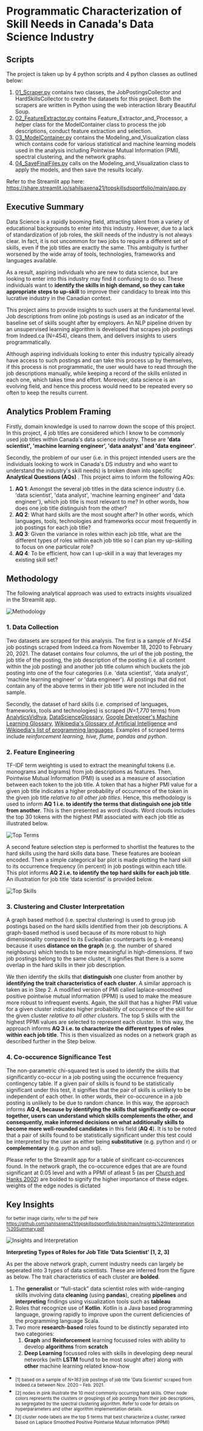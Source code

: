 # Programmatic Characterization of Skill Needs in Canada's Data Science Industry


## Scripts
The project is taken up by 4 python scripts and 4 python classes as outlined below:

1. [01_Scraper.py](https://github.com/sahilsaxena21/topskillsdsportfolio/blob/main/_01_Scraper.py) contains two classes, the JobPostingsCollector and HardSkillsCollector to create the datasets for this project. Both the scrapers are written in Python using the web interaction library Beautiful Soup.
2. [02_FeatureExtractor.py](https://github.com/sahilsaxena21/topskillsdsportfolio/blob/main/_02_FeatureExtractor.py) contains Feature_Extractor_and_Processor, a helper class for the ModelContainer class to process the job descriptions, conduct feature extraction and selection.
3. [03_ModelContainer.py](https://github.com/sahilsaxena21/topskillsdsportfolio/blob/main/_03_ModelContainer.py) contains the Modeling_and_Visualization class which contains code for various statistical and machine learning models used in the analysis including Pointwise Mutual Information (PMI), spectral clustering, and the network graphs.
4. [04_SaveFinalFiles.py](https://github.com/sahilsaxena21/topskillsdsportfolio/blob/main/_04_SaveFinalFiles.py) calls on the Modeling_and_Visualization class to apply the models, and then save the results locally. 

Refer to the Streamlit app here: https://share.streamlit.io/sahilsaxena21/topskillsdsportfolio/main/app.py

## Executive Summary

Data Science is a rapidly booming field, attracting talent from a variety of educational backgrounds to enter into this industry. However, due to a lack of standardization of job roles, the skill needs of the industry is not always clear. In fact, it is not uncommon for two jobs to require a different set of skills, even if the job titles are exactly the same. This ambiguity is further worsened by the wide array of tools, technologies, frameworks and languages available.

As a result, aspiring individuals who are new to data science, but are looking to enter into this industry may find it confusing to do so. These individuals want to **identify the skills in high demand, so they can take appropriate steps to up-skill** to improve their candidacy to break into this lucrative industry in the Canadian context.

This project aims to provide insights to such users at the fundamental level. Job descriptions from online job postings is used as an indicator of the baseline set of skills sought after by employers. An NLP pipeline driven by an unsupervised learning algorithm is developed that scrapes job postings from Indeed.ca (N=454), cleans them, and delivers insights to users programmatically. 

Although aspiring individuals looking to enter this industry typically already have access to such postings and can take this process up by themselves, if this process is not programmatic, the user would have to read through the job descriptions manually, while keeping a record of the skills enlisted in each one, which takes time and effort. Moreover, data science is an evolving field, and hence this process would need to be repeated every so often to keep the results current.


## Analytics Problem Framing

Firstly, domain knowledge is used to narrow down the scope of this project. In this project, 4 job titles are considered which I know to be commonly used job titles within Canada's data science industry.   These are **'data scientist', 'machine learning engineer', 'data analyst' and 'data engineer'**. 

Secondly, the problem of our user (i.e. in this project intended users are the individuals looking to work in Canada's DS industry and who want to understand the industry's skill needs) is broken down into specific **Analytical Questions (AQs)** . This project aims to inform the following AQs: 

1. **AQ 1**: Amongst the several job titles in the data science industry (i.e. 'data scientist', 'data analyst', 'machine learning engineer' and 'data engineer'), which job title is most relevant to me? In other words, how does one job title distinguish from the other?
2. **AQ 2**: What hard skills are the most sought after? In other words, which languages, tools, technologies and frameworks occur most frequently in job postings for each job title?
3. **AQ 3**: Given the variance in roles within each job title, what are the different types of roles within each job title so I can plan my up-skilling to focus on one particular role?
4. **AQ 4**: To be efficient, how can I up-skill in a way that leverages my existing skill set?


## Methodology

The following analytical approach was used to extracts insights visualized in the Streamlit app.

![Methodology](https://github.com/sahilsaxena21/topskillsdsportfolio/blob/main/image_files/methodology.png)


### 1. Data Collection

Two datasets are scraped for this analysis.
The first is a sample of _N=454_ job postings scraped from Indeed.ca from November 18, 2020 to February 20, 2021. The dataset contains four columns, the url of the job posting, the job title of the posting, the job description of the posting (i.e. all content within the job posting) and another job title column which buckets the job posting into one of the four categories (i.e. 'data scientist', 'data analyst', 'machine learning engineer' or 'data engineer'). All postings that did not contain any of the above terms in their job title were not included in the sample.

Secondly, the dataset of hard skills (i.e. comprised of languages, frameworks, tools and technologies) is scraped (_N=1,770_ terms) from [AnalyticsVidhya](https://www.analyticsvidhya.com/glossary-of-common-statistics-and-machine-learning-terms/), [DataScienceGlossary](http://www.datascienceglossary.org/), [Google Developer's Machine Learning Glossary](https://developers.google.com/machine-learning/glossary/), [Wikipedia's Glossary of Artificial Intelligence](https://en.wikipedia.org/wiki/Glossary_of_artificial_intelligence%22) and [Wikipedia's list of programming languages](https://en.m.wikipedia.org/wiki/List_of_programming_languages). Examples of scraped terms include *reinforcement learning, hive, flume, pandas and python*.


### 2. Feature Engineering
TF-IDF term weighting is used to extract the meaningful tokens (i.e. monograms and bigrams) from job descriptions as features. Then, Pointwise Mutual Information (PMI) is used as a measure of association between each token to the job title. A token that has a higher PMI value for a given job title indicates a higher probability of occurrence of the token in the given job title _relative to all other job titles_. Hence, this methodology is used to inform **AQ 1 i.e. to identify the terms that distinguish one job title from another**. This is then presented as word clouds. Word clouds includes the top 30 tokens with the highest PMI associated with each job title as illustrated below.


![Top Terms](https://github.com/sahilsaxena21/topskillsdsportfolio/blob/main/image_files/wordcloud_all.png)


A second feature selection step is performed to shortlist the features to the hard skills using the hard skills data base. These features are boolean encoded. Then a simple categorical bar plot is made plotting the hard skill to its occurrence frequency (in percent) in job postings within each title. This plot informs **AQ 2 i.e. to identify the top hard skills for each job title**. An illustration for job title ‘data scientist’ is provided below.

![Top Skills](https://github.com/sahilsaxena21/topskillsdsportfolio/blob/main/image_files/hardskills.JPG)


### 3. Clustering and Cluster Interpretation
A graph based method (i.e. spectral clustering) is used to group job postings based on the hard skills identified from their job descriptions. A graph-based method is used because of its more robust to high dimensionality compared to its Eucleadian counterparts (e.g. k-means) because it uses **distance on the graph** (e.g. the number of shared neighbours) which tends to be more meaningful in high-dimensions. If two job postings belong to the same cluster, it signifies that there is a some overlap in the hard skills in their job description.

We then identify the skills that **distinguish** one cluster from another by **identifying the trait characteristics of each cluster**. A similar approach is taken as in Step 2. A modified version of PMI called laplace-smoothed positive pointwise mutual information (PPMI) is used to make the measure more robust to infrequent events. Again, the skill that has a higher PMI value for a given cluster indicates higher probability of occurrence of the skill for the given cluster _relative to all other clusters_. The top 5 skills with the highest PPMI values are selected to represent each cluster. In this way, the approach informs **AQ 3 i.e. to characterize the different types of roles within each job title**. This is then visualized as nodes on a network graph as described further in the Step below. 

### 4. Co-occurence Significance Test

The non-parametric chi-squared test is used to identify the skills that significantly co-occur in a job posting using the occurrence frequency contingency table. If a given pair of skills is found to be statistically significant under this test, it signifies that the pair of skills is unlikely to be independent of each other. In other words, their co-occurence in a job posting is unlikely to be due to random chance. In this way, the approach informs **AQ 4, because by identifying the skills that significantly co-occur together, users can understand which skills complements the other, and consequently, make informed decisions on what additionally skills to become more well-rounded candidates** in this field (**AQ 4**). It is to be noted that a pair of skills found to be statistically significant under this test could be interpreted by the user as either being **substitutive** (e.g. python and r) or **complementary** (e.g. python and sql).

Please refer to the Streamlit app for a table of sinificant co-occurences found. In the network graph, the co-occurence edges that are are found significant at 0.05 level and with a PPMI of atleast 5 (as per [Church and Hanks 2002](https://www.researchgate.net/publication/2477223_Word_Association_Norms_Mutual_Information_and_Lexicography)) are bolded to signify the higher importance of these edges.  weights of the edge nodes is dictated 

## Key Insights
<sub>for better image clarity, refer to the pdf here https://github.com/sahilsaxena21/topskillsdsportfolio/blob/main/Insights%20Interpretation%20Summary.pdf</sub>

![Insights and Interpretation](https://github.com/sahilsaxena21/topskillsdsportfolio/blob/main/image_files/dstypes_all.JPG)

**Interpreting Types of Roles for Job Title ‘Data Scientist’ [1, 2, 3]**

As per the above network graph, current industry needs can largely be seperated into 3 types of data scientists. These are inferred from the figure as below. The trait characteristics of each cluster are **bolded**.

1.	The **generalist** or “full-stack” data scientist roles with wide-ranging skills involving data **cleaning** (using **pandas**), creating **pipelines** and **interpreting** findings using visualization tools such as **tableau**
2.	Roles that recognize use of **Kotlin**. Kotlin is a Java based programming language, growing rapidly to improve upon the current deficiencies of the programming language Scala.
3.	Two more **research-based** roles found to be distinctly separated into two categories:
    1. **Graph** and **Reinforcement** learning focussed roles with ability to develop **algorithms** from **scratch**
    2. **Deep Learning** focussed roles with skills in developing deep neural networks (with **LSTM** found to be most sought after) along with **other** machine learning related know-how


* <sub>[1] based on a sample of _N=163_ job postings of job title 'Data Scientist' scraped from Indeed.ca between Nov. 2020 – Feb. 2021.</sub>
* <sub>[2] nodes in pink illustrate the 10 most commonly occurring hard skills. Other node colors represents the clusters or groupings of job postings from their job descriptions, as segregated by the spectral clustering algorithm. Refer to code for details on hyperparameters and other algorithm implementation details.</sub>
* <sub>[3] cluster node labels are the top 5 terms that best characterize a cluster, ranked based on Laplace Smoothed Positive Pointwise Mutual Information (PPMI)</sub>
